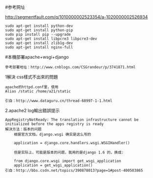 #参考网址

http://segmentfault.com/q/1010000002523354/a-1020000002526934

    sudo apt-get install python-dev
    sudo apt-get install python-pip
    sudo pip install pip --upgrade
    sudo apt-get install libpcre3 libpcre3-dev
    sudo apt-get install zlib1g-dev
    sudo apt-get install nginx-full
    
#本機部署apache+wsgi+django 

	參考部署地址：http://www.cnblogs.com/CSGrandeur/p/3741871.html

1解決 css樣式不出來的問題

	apache的httpd.conf里，使用
	Alias /static /home/a21/static
	
	引自：http://www.dataguru.cn/thread-68997-1-1.html
	
2.apache2 log輸出錯誤提示

	AppRegistryNotReady: The translation infrastructure cannot be initialized before the apps registry is ready
	解決方法：版本的问题  
		根据官方文档，django.wsgi 确实是这么写的
	
		application = django.core.handlers.wsgi.WSGIHandler()

		但是实际上，可能是版本的问题，我用的是django 1.6 的，换成:

		from django.core.wsgi import get_wsgi_application
		application = get_wsgi_application()
	引自：http://bbs.csdn.net/topics/390878013?page=1#post-400503865